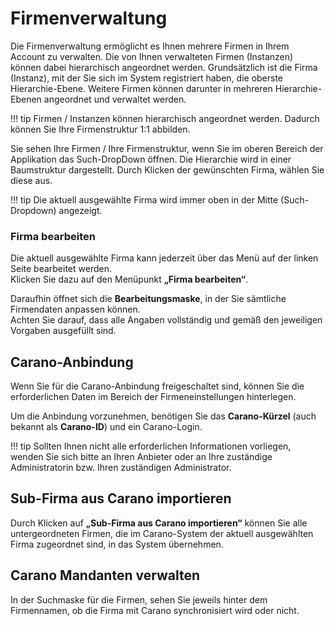 # Firmenverwaltung

Die Firmenverwaltung ermöglicht es Ihnen mehrere Firmen in Ihrem Account zu verwalten. 
Die von Ihnen verwalteten Firmen (Instanzen) können dabei hierarchisch angeordnet werden.
Grundsätzlich ist die Firma (Instanz), mit der Sie sich im System registriert haben, die oberste Hierarchie-Ebene.
Weitere Firmen können darunter in mehreren Hierarchie-Ebenen angeordnet und verwaltet werden.

!!! tip
    Firmen / Instanzen können hierarchisch angeordnet werden. 
    Dadurch können Sie Ihre Firmenstruktur 1:1 abbilden.

Sie sehen Ihre Firmen / Ihre Firmenstruktur, wenn Sie im oberen Bereich der Applikation das Such-DropDown öffnen.
Die Hierarchie wird in einer Baumstruktur dargestellt. Durch Klicken der gewünschten Firma, wählen Sie diese aus.

!!! tip
    Die aktuell ausgewählte Firma wird immer oben in der Mitte (Such-Dropdown) angezeigt.

### Firma bearbeiten

Die aktuell ausgewählte Firma kann jederzeit über das Menü auf der linken Seite bearbeitet werden.  
Klicken Sie dazu auf den Menüpunkt **„Firma bearbeiten“**.

Daraufhin öffnet sich die **Bearbeitungsmaske**, in der Sie sämtliche Firmendaten anpassen können.  
Achten Sie darauf, dass alle Angaben vollständig und gemäß den jeweiligen Vorgaben ausgefüllt sind.

## Carano-Anbindung

Wenn Sie für die Carano-Anbindung freigeschaltet sind, können Sie die erforderlichen Daten im Bereich der Firmeneinstellungen hinterlegen.

Um die Anbindung vorzunehmen, benötigen Sie das **Carano-Kürzel** (auch bekannt als **Carano-ID**) und ein Carano-Login.

!!! tip 
Sollten Ihnen nicht alle erforderlichen Informationen vorliegen, wenden Sie sich bitte an Ihren Anbieter oder an Ihre zuständige Administratorin bzw. Ihren zuständigen Administrator.

## Sub-Firma aus Carano importieren

Durch Klicken auf **„Sub-Firma aus Carano importieren“** können Sie alle untergeordneten Firmen, die im Carano-System der aktuell ausgewählten Firma zugeordnet sind, in das System übernehmen.

## Carano Mandanten verwalten

In der Suchmaske für die Firmen, sehen Sie jeweils hinter dem Firmennamen, ob die Firma mit Carano synchronisiert wird oder nicht.

